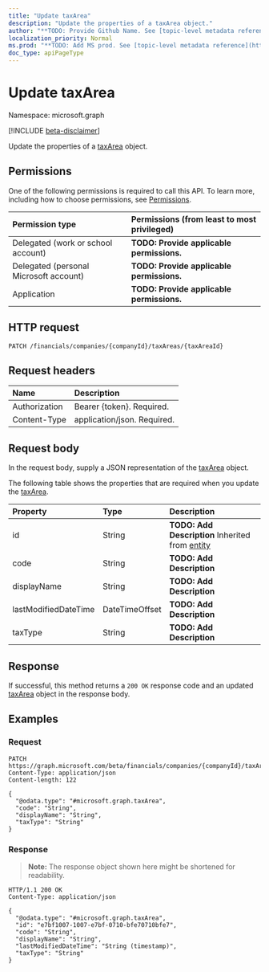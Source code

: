 ```yaml
---
title: "Update taxArea"
description: "Update the properties of a taxArea object."
author: "**TODO: Provide Github Name. See [topic-level metadata reference](https://msgo.azurewebsites.net/add/document/guidelines/metadata.html#topic-level-metadata)**"
localization_priority: Normal
ms.prod: "**TODO: Add MS prod. See [topic-level metadata reference](https://msgo.azurewebsites.net/add/document/guidelines/metadata.html#topic-level-metadata)**"
doc_type: apiPageType
---
```


# Update taxArea
Namespace: microsoft.graph

[!INCLUDE [beta-disclaimer](../../includes/beta-disclaimer.md)]

Update the properties of a [taxArea](../resources/taxarea.md) object.

## Permissions
One of the following permissions is required to call this API. To learn more, including how to choose permissions, see [Permissions](/graph/permissions-reference).

|Permission type|Permissions (from least to most privileged)|
|:---|:---|
|Delegated (work or school account)|**TODO: Provide applicable permissions.**|
|Delegated (personal Microsoft account)|**TODO: Provide applicable permissions.**|
|Application|**TODO: Provide applicable permissions.**|

## HTTP request

<!-- {
  "blockType": "ignored"
}
-->
``` http
PATCH /financials/companies/{companyId}/taxAreas/{taxAreaId}
```

## Request headers
|Name|Description|
|:---|:---|
|Authorization|Bearer {token}. Required.|
|Content-Type|application/json. Required.|

## Request body
In the request body, supply a JSON representation of the [taxArea](../resources/taxarea.md) object.

The following table shows the properties that are required when you update the [taxArea](../resources/taxarea.md).

|Property|Type|Description|
|:---|:---|:---|
|id|String|**TODO: Add Description** Inherited from [entity](../resources/entity.md)|
|code|String|**TODO: Add Description**|
|displayName|String|**TODO: Add Description**|
|lastModifiedDateTime|DateTimeOffset|**TODO: Add Description**|
|taxType|String|**TODO: Add Description**|



## Response

If successful, this method returns a `200 OK` response code and an updated [taxArea](../resources/taxarea.md) object in the response body.

## Examples

### Request
<!-- {
  "blockType": "request",
  "name": "update_taxarea"
}
-->
``` http
PATCH https://graph.microsoft.com/beta/financials/companies/{companyId}/taxAreas/{taxAreaId}
Content-Type: application/json
Content-length: 122

{
  "@odata.type": "#microsoft.graph.taxArea",
  "code": "String",
  "displayName": "String",
  "taxType": "String"
}
```


### Response
>**Note:** The response object shown here might be shortened for readability.
<!-- {
  "blockType": "response",
  "truncated": true
}
-->
``` http
HTTP/1.1 200 OK
Content-Type: application/json

{
  "@odata.type": "#microsoft.graph.taxArea",
  "id": "e7bf1007-1007-e7bf-0710-bfe70710bfe7",
  "code": "String",
  "displayName": "String",
  "lastModifiedDateTime": "String (timestamp)",
  "taxType": "String"
}
```

